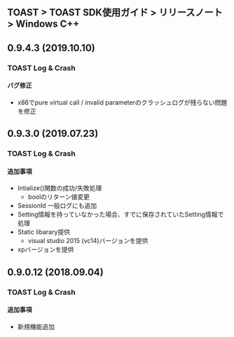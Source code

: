 ## TOAST > TOAST SDK使用ガイド > リリースノート > Windows C++ 
 
## 0.9.4.3 (2019.10.10) 
 
### TOAST Log & Crash 
 
#### バグ修正 
 
* x86でpure virtual call / invalid parameterのクラッシュログが残らない問題を修正 
 
## 0.9.3.0 (2019.07.23) 
 
### TOAST Log & Crash 
 
#### 追加事項 
 
* Intialize()関数の成功/失敗処理 
	* boolのリターン値変更 
* SessionId 一般ログにも追加 
* Setting情報を持っていなかった場合、すでに保存されていたSetting情報で処理 
* Static libarary提供 
	* visual studio 2015 (vc14)バージョンを提供 
* xpバージョンを提供 
 
## 0.9.0.12 (2018.09.04) 
 
### TOAST Log & Crash 
 
#### 追加事項 
 
* 新規機能追加 
